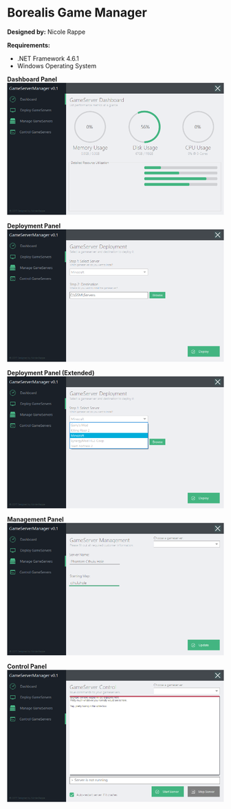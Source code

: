 # Borealis Game Manager #
**Designed by:** Nicole Rappe

**Requirements:**
* .NET Framework 4.6.1
* Windows Operating System

**Dashboard Panel**
![ScreenShot](Screenshots/Screenshot01.png)

**Deployment Panel**
![ScreenShot](Screenshots/Screenshot02.PNG)

**Deployment Panel (Extended)**
![ScreenShot](Screenshots/Screenshot03.PNG)

**Management Panel**
![ScreenShot](Screenshots/Screenshot04.PNG)

**Control Panel**
![ScreenShot](Screenshots/Screenshot05.png)
